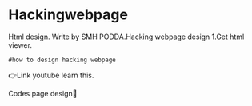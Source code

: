 # Hackingwebpage
Html design. Write by SMH PODDA.Hacking webpage design 
1.Get html viewer.

    #how to design hacking webpage
  👉Link youtube learn this.

Codes page design👻
  
